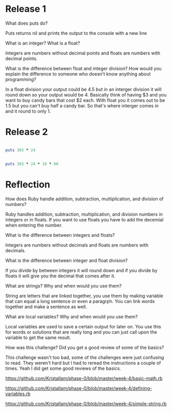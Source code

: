 <h1> Release 1</h1>
<p> What does puts do?

  Puts returns nil and prints the output to the console with a new line </p>

<p> What is an integer? What is a float?

 Integers are numbers without decimal points and floats are numbers with decimal points.</p>

<p> What is the difference between float and integer division? How would you explain the difference to someone who doesn't know anything about programming?

  In a float division your output could be 4.5 but in an interger division it will round down so your output would be 4. Basically think of having $3 and you want to buy candy bars that cost $2 each. With float you it comes out to be 1.5 but you can't buy half a candy bar. So that's where interger comes in and it round to only 1.</p>

<h1> Release 2 </h1>

```ruby

puts 365 * 24

```


```ruby

puts 365 * 24 * 10 * 60

```
</p>

<h1> Reflection </h1>
<p>
How does Ruby handle addition, subtraction, multiplication, and division of numbers?


  Ruby handles addition, subtraction, multiplication, and division numbers in integers or in floats. If you want to use floats you have to add the decemial  when entering the number.
</p>
<p>
What is the difference between integers and floats?


  Integers are numbers without decimals and floats are numbers with decimals.
</p>
<p>
What is the difference between integer and float division?


  If you divide by between integers it will round down and if you divide by floats it will give you the decimal that comes after it.
</p>
<p>
What are strings? Why and when would you use them?


  String are letters that are linked together, you use them by making variable that can equal a long sentence or even a paragrph. You can link words together and make a sentence as well.
</p>
<p>
What are local variables? Why and when would you use them?


  Local variables are used to save a certain output for later on. You use this for words or solutions that are really long and you can just call upon the variable to get the same result.
</p>
<p>
How was this challenge? Did you get a good review of some of the basics?


  This challenge wasn't too bad, some of the challenges were just confusing to read. They weren't hard but I had to reread the instructions a couple of times. Yeah I did get some good reviews of the basics.
</p>

https://github.com/Kristallam/phase-0/blob/master/week-4/basic-math.rb

https://github.com/Kristallam/phase-0/blob/master/week-4/defining-variables.rb

https://github.com/Kristallam/phase-0/blob/master/week-4/simple-string.rb




